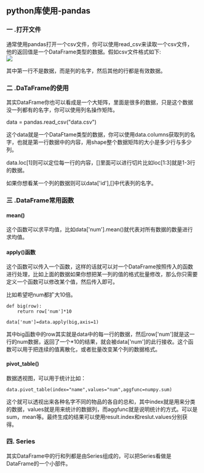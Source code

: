 ## python库使用-pandas  

### 一 .打开文件  

通常使用pandas打开一个csv文件，你可以使用read_csv来读取一个csv文件，他的返回值是一个DataFrame类型的数据。假如csv文件格式如下:  
![](https://i.imgur.com/p1LLiEB.png)  

其中第一行不是数据，而是列的名字，然后其他的行都是有效数据。

### 二 .DaTaFrame的使用  

其实DataFrame你也可以看成是一个大矩阵，里面是很多的数据，只是这个数据没一列都有的名字，你可以使用列名操作矩阵。  

data = pandas.read_csv("data.csv")  

这个data就是一个DataFtame类型的数据，你可以使用data.columns获取列的名字，也就是第一行数据中的内容，用shape整个数据矩阵的大小是多少行与多少列。  

data.loc[1]则可以定位每一行的内容，[]里面可以进行切片比如loc[1:3]就是1-3行的数据。  

如果你想看某一个列的数据则可以data['id'],[]中代表列的名字。  

### 三 .DataFrame常用函数  

#### mean()  
这个函数可以求平均值，比如data['num'].mean()就代表对所有数据的数量进行求均值。  

#### apply()函数  

这个函数可以传入一个函数，这样的话就可以对一个DataFrame按照传入的函数进行处理，比如上面的数据如果你想把某一列的值的格式批量修改，那么你只需要定义一个函数可以修改某个值，然后传入即可。  

比如希望吧num都扩大10倍。  

	def big(row):
		return row['num']*10
	
	data['num']=data.apply(big,axis=1)  

其中big函数中的row其实就是data中的每一行的数据，然后row['num']就是这一行的num数据，返回了一个*10的结果，就会被data['num']的此行接收。这个函数可以用于把连续的值离散化，或者批量改变某个列的数据格式。

#### pivot_table()  

数据透视图，可以用于统计比如：  

	data.pivot_table(index="name",values="num",aggfunc=numpy.sum)  

这个就可以透视出来各种名字不同的物品的各自的总和，其中index就是用来分类的数据，values就是用来统计的数据列，而aggfunc就是说明统计的方式。可以是sum，mean等。最终生成的结果可以使用result.index和reslut.values分别获得。  

### 四. Series  

其实DataFrame中的行和列都是由Series组成的，可以把Series看做是DataFrame的一个小部件。